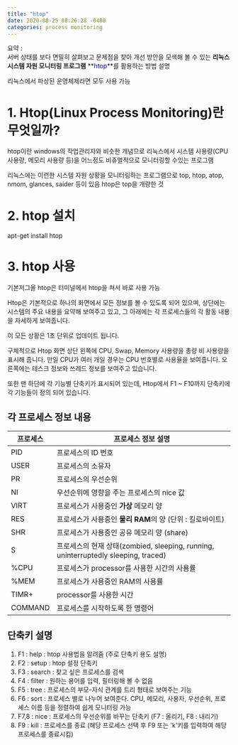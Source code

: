 ```yaml
---
title: "htop"
date: 2020-08-25 08:26:28 -0400
categories: process monitoring
---
```


요약 :  
서버 상태를 보다 면밀히 살펴보고 문제점을 찾아 개선 방안을 모색해 볼 수 있는 **리눅스 시스템 자원 모니터링 프로그램** 
**<font color = 'blue'>htop</font>**를 활용하는 방법 설명

리눅스에서 파상된 운영체제라면 모두 사용 가능

# 1. Htop(Linux Process Monitoring)란 무엇일까?
htop이란 windows의 작업관리자와 비슷한 개념으로 리눅스에서 시스템 사용량(CPU 사용량, 메모리 사용량 등)을 어느정도 비쥬얼적으로 모니터링할 수있는 프로그램

리눅스에는 이런한 시스템 자원 상황을 모니터링하는 프로그램으로 top, htop, atop, nmom, glances, saider 등이 있음
htop은 top을 개량한 것

# 2. htop 설치
apt-get install htop

# 3. htop 사용
기본저그올 htop은 터미널에서 htop을 쳐서 바로 사용 가능

Htop은 기본적으로 하나의 화면에서 모든 정보를 볼 수 있도록 되어 있으며, 상단에는 시스템의 주요 내용을 요약해 보여주고 있고, 
그 아래에는 각 프로세스들의 각 활동 내용을 자세하게 보여줍니다.

이 모든 상황은 1초 단위로 업데이트 됩니다.

구체적으로 Htop 화면 상단 왼쪽에 CPU, Swap, Memory 사용량을 총량 비 사용량을 표시해 줍니다. 
만일 CPU가 여러 개일 경우는 CPU 번호별로 사용율을 보여줍니다. 오른쪽에는 테스크 정보와 쓰레드 정보를 보여주고 있습니다.

또한 맨 하단에 각 기능별 단축키가 표시되어 있는데, Htop에서 F1 ~ F10까지 단축키에 각 기능들이 정의 되어 있습니다.


## 각 프로세스 정보 내용

|프로세스|프로세스 정보 설명|
|-----|-----------------------------------|
|PID|프로세스의 ID 번호|
|USER|프로세스의 소유자|
|PR|프로세스의 우선순위|
|NI|우선순위에 영향을 주는 프로세스의 nice 값|
|VIRT|프로세스가 사용중인 **가상** 메모리 양|
|RES|프로세스가 사용중인 **물리 RAM**의 양 (단위 : 킬로바이트)
|SHR|프로세스가 사용중인 공유 메모리 양 (share)|
|S|프로세스의 현재 상태(zombied, sleeping, running, uninterruptedly sleeping, traced)|
|%CPU|프로세스가 processor를 사용한 시간의 사용률|
|%MEM|프로세스가 사용중인 RAM의 사용률|
|TIMR+|processor를 사용한 시간|
|COMMAND|프로세스를 시작하도록 한 명령어|


## 단축키 설명
1. F1 : help : htop 사용법을 알려줌 (주로 단축키 용도 설명)
2. F2 : setup : htop 설정 단축키
3. F3 : search : 찾고 싶은 프로세스를 검색
4. F4 : filter : 원하는 용어를 입력, 필터링해 볼 수 없음
5. F5 : tree : 프로세스의 부모-자식 관계를 트리 형태로 보여주는 기능
6. F6 : sort : 프로세스 별로 나누어 보여준다. CPU, 메모리, 사용자, 우선순위, 프로세스 이름 등을 정렬하여 쉽게 모니터링 가능
7. F7,8 : nice : 프로세스의 우선순위를 바꾸는 단축키 (F7 : 올리기, F8 : 내리기)
8. F9 : kill : 프로세스를 종료 (해당 프로세스 선택 후 F9 또는 'k'키를 입력하여 해당 프로세스를 종료시킴)
